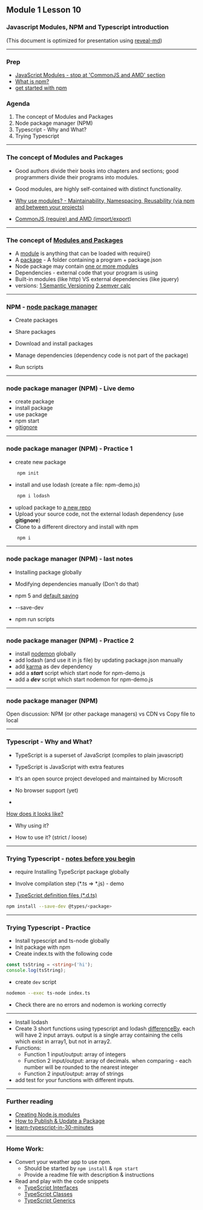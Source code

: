 ## Module 1 Lesson 10
### Javascript Modules, NPM and Typescript introduction
(This document is optimized for presentation using [reveal-md](https://github.com/webpro/reveal-md))

---

### Prep
* [JavaScript Modules - stop at 'CommonJS and AMD' section](https://medium.freecodecamp.org/javascript-modules-a-beginner-s-guide-783f7d7a5fcc)
* [What is npm?](https://www.youtube.com/watch?v=ZNbFagCBlwo)
* [get started with npm](https://www.youtube.com/watch?v=x03fjb2VlGY)

### Agenda
1. The concept of Modules and Packages
2. Node package manager (NPM)
3. Typescript - Why and What?
4. Trying Typescript


---

### The concept of Modules and Packages
* Good authors divide their books into chapters and sections; good programmers divide their programs into modules.
<!-- .element: class="fragment" -->

* Good modules, are highly self-contained with distinct functionality.
<!-- .element: class="fragment" -->

* [Why use modules? - Maintainability, Namespacing, Reusability (via npm and between your projects)](https://medium.freecodecamp.org/javascript-modules-a-beginner-s-guide-783f7d7a5fcc)
<!-- .element: class="fragment" -->

* [CommonJS (require) and AMD (import/export)](https://auth0.com/blog/javascript-module-systems-showdown/)
<!-- .element: class="fragment" -->

---

### The concept of [Modules and Packages](https://docs.npmjs.com/getting-started/packages)
* A [module](https://docs.npmjs.com/getting-started/packages#what-is-a-module-) is anything that can be loaded with require()
* A [package](https://docs.npmjs.com/getting-started/packages#what-is-a-package-) - A folder containing a program + package.json
* Node package may contain [one or more modules](https://github.com/jquery/jquery/tree/master/src)
* Dependencies - external code that your program is using
* Built-in modules (like http) VS external dependencies (like jquery)
* versions: [1.Semantic Versioning](https://docs.npmjs.com/getting-started/semantic-versioning) [2.semver calc](https://semver.npmjs.com/)

---

### NPM - [node package manager](https://www.youtube.com/watch?v=x03fjb2VlGY)
* Create packages
<!-- .element: class="fragment" -->
* Share packages
<!-- .element: class="fragment" -->
* Download and install packages 
<!-- .element: class="fragment" -->
* Manage dependencies (dependency code is not part of the package)
<!-- .element: class="fragment" -->
* Run scripts
<!-- .element: class="fragment" -->

---

### node package manager (NPM) - Live demo
* create package
* install package
* use package
* npm start
* [gitignore](https://medium.com/@haydar_ai/learning-how-to-git-ignoring-files-and-folders-using-gitignore-177556afdbe3)


---

### node package manager (NPM) - Practice 1
* create new package
```bash
    npm init
```
* install and use lodash (create a file: npm-demo.js)
```bash
    npm i lodash
```
* upload package to [a new repo](https://help.github.com/articles/adding-an-existing-project-to-github-using-the-command-line/)
* Upload your source code, not the external lodash dependency (use **gitignore**)
* Clone to a different directory and install with npm
```bash
    npm i
```

---

### node package manager (NPM) - last notes
* Installing package globally
<!-- .element: class="fragment" -->

* Modifying dependencies manually (Don't do that)
<!-- .element: class="fragment" -->
* npm 5 <!-- .element: class="fragment" --> and [default saving](http://blog.npmjs.org/post/161081169345/v500)

* --save-dev
<!-- .element: class="fragment" -->

* npm run scripts
<!-- .element: class="fragment" -->


---

### node package manager (NPM) - Practice 2
* install [nodemon](https://www.npmjs.com/package/nodemon) globally
* add lodash (and use it in js file) by updating package.json manually
* add [karma](https://www.npmjs.com/package/karma) as dev dependency
* add a ***start*** script which start node for npm-demo.js
* add a ***dev*** script which start nodemon for npm-demo.js


---

### node package manager (NPM)
Open discussion: NPM (or other package managers) vs CDN vs Copy file to local

---

### Typescript - Why and What?
* TypeScript is a superset of JavaScript (compiles to plain javascript) 
<!-- .element: class="fragment" -->
* TypeScript is JavaScript with extra features
<!-- .element: class="fragment" -->
* It's an open source project developed and maintained by Microsoft
<!-- .element: class="fragment" -->
* No browser support (yet)
<!-- .element: class="fragment" -->
* <!-- .element: class="fragment" -->
[How does it looks like?](http://www.typescriptlang.org/play/)
* Why using it?
<!-- .element: class="fragment" -->
* How to use it? (strict / loose)
<!-- .element: class="fragment" -->

---

### Trying Typescript - [notes before you begin](https://tutorialzine.com/2016/07/learn-typescript-in-30-minutes)
* require Installing TypeScript package globally
<!-- .element: class="fragment" -->

* Involve compilation step (\*.ts => \*.js) - demo
<!-- .element: class="fragment" -->

* [TypeScript definition files (*.d.ts)](https://stackoverflow.com/a/21247316/7126139)
<!-- .element: class="fragment" -->

```bash
npm install --save-dev @types/<package>
```
<!-- .element: class="fragment" -->


---

### Trying Typescript - Practice
* Install typescript and ts-node globally
* Init package with npm
* Create index.ts with the following code
```ts
const tsString = <string>('hi');
console.log(tsString);
```
* create `dev` script
```bash
nodemon --exec ts-node index.ts
```
* Check there are no errors and nodemon is working correctly


---

* Install lodash
* Create 3 short functions using typescript and 
lodash [differenceBy](https://lodash.com/docs/4.17.5#differenceBy). each will have 2 input arrays. 
output is a single array containing the cells which exist in array1, but not in array2.
* Functions:
  - Function 1 input/output: array of integers
  - Function 2 input/output: array of decimals. when comparing - each number will be rounded to the nearest integer
  - Function 2 input/output: array of strings
* add test for your functions with different inputs.
  
---

### Further reading
* [Creating Node.js modules](https://www.youtube.com/watch?v=3I78ELjTzlQ&index=9&list=PLQso55XhxkgBMeiYmFEHzz1axDUBjTLC6)
* [How to Publish & Update a Package](https://docs.npmjs.com/getting-started/publishing-npm-packages)
* [learn-typescript-in-30-minutes](https://tutorialzine.com/2016/07/learn-typescript-in-30-minutes)

---

### Home Work:
* Convert your weather app to use npm.
    - Should be started by `npm install` & `npm start`
    - Provide a readme file with description & instructions
* Read and play with the code snippets
    - [TypeScript Interfaces](https://code.tutsplus.com/tutorials/typescript-for-beginners-part-3-interfaces--cms-29439)
    - [TypeScript Classes](https://code.tutsplus.com/tutorials/typescript-for-beginners-part-4-classes--cms-29565)
    - [TypeScript Generics](https://code.tutsplus.com/tutorials/typescript-for-beginners-part-5-generics--cms-29603)
